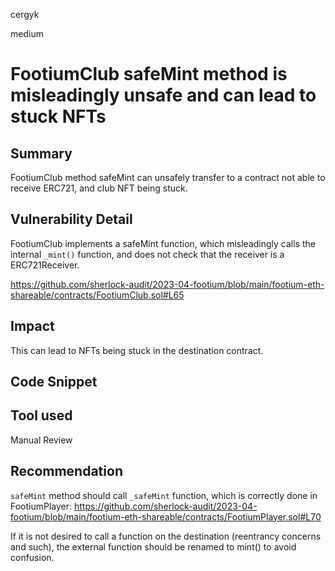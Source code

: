 cergyk

medium

# FootiumClub safeMint method is misleadingly unsafe and can lead to stuck NFTs

## Summary
FootiumClub method safeMint can unsafely transfer to a contract not able to receive ERC721, and club NFT being stuck.

## Vulnerability Detail
FootiumClub implements a safeMint function, which misleadingly calls the internal `_mint()` function, and does not check that the receiver is a ERC721Receiver. 

https://github.com/sherlock-audit/2023-04-footium/blob/main/footium-eth-shareable/contracts/FootiumClub.sol#L65

## Impact
This can lead to NFTs being stuck in the destination contract.

## Code Snippet

## Tool used

Manual Review

## Recommendation
`safeMint` method should call `_safeMint` function, which is correctly done in FootiumPlayer:
https://github.com/sherlock-audit/2023-04-footium/blob/main/footium-eth-shareable/contracts/FootiumPlayer.sol#L70

If it is not desired to call a function on the destination (reentrancy concerns and such), the external function should be renamed to mint() to avoid confusion. 